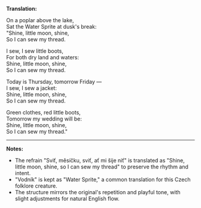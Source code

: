 

**Translation:**

On a poplar above the lake,  
Sat the Water Sprite at dusk's break:  
"Shine, little moon, shine,  
So I can sew my thread.  

I sew, I sew little boots,  
For both dry land and waters:  
Shine, little moon, shine,  
So I can sew my thread.  

Today is Thursday, tomorrow Friday —  
I sew, I sew a jacket:  
Shine, little moon, shine,  
So I can sew my thread.  

Green clothes, red little boots,  
Tomorrow my wedding will be:  
Shine, little moon, shine,  
So I can sew my thread."  

---

**Notes:**  
- The refrain "Sviť, měsíčku, sviť, ať mi šije niť" is translated as "Shine, little moon, shine, so I can sew my thread" to preserve the rhythm and intent.  
- "Vodník" is kept as "Water Sprite," a common translation for this Czech folklore creature.  
- The structure mirrors the original's repetition and playful tone, with slight adjustments for natural English flow.